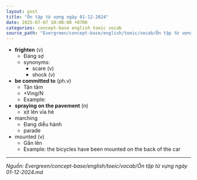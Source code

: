 ```yaml
---
layout: post
title: "Ôn tập từ vựng ngày 01-12-2024"
date: 2025-07-07 10:00:00 +0700
categories: concept-base english toeic vocab
source_path: "Evergreen/concept-base/english/toeic/vocab/Ôn tập từ vựng ngày 01-12-2024.md"
---
```

- **frighten** (v)
	- Đáng sợ
	- synonyms:
		- scare (v)
		- shock (v)
- **be committed to** (ph.v)
	- Tận tâm
	- +Ving/N
	- Example: 
- **spraying on the pavement** (n)
	- xịt lên vỉa hè
- marching 
	- Đang diễu hành
	- parade
- mounted (v)
	- Gắn lên 
	- Example: the bicycles have been mounted on the back of the car

---
*Nguồn: Evergreen/concept-base/english/toeic/vocab/Ôn tập từ vựng ngày 01-12-2024.md*